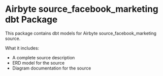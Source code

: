 # Airbyte source_facebook_marketing dbt Package

This package contains dbt models for Airbyte source_facebook_marketing source.

What it includes:

* A complete source description
* ERD model for the source
* Diagram documentation for the source
